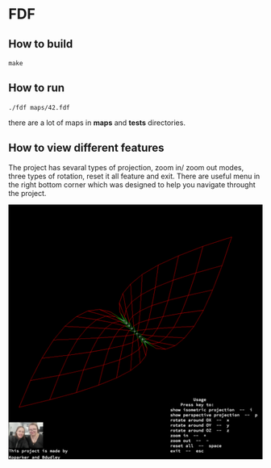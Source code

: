 # FDF

## How to build

```
make
```

## How to run

```
./fdf maps/42.fdf
```
there are a lot of maps in **maps** and **tests** directories.

## How to view different features

The project has sevaral types of projection, zoom in/ zoom out modes, three types of rotation, reset it all feature and exit.
There are useful menu in the right bottom corner which was designed to help you navigate throught the project.

![Wings map](Screen_shot_wings.png)
